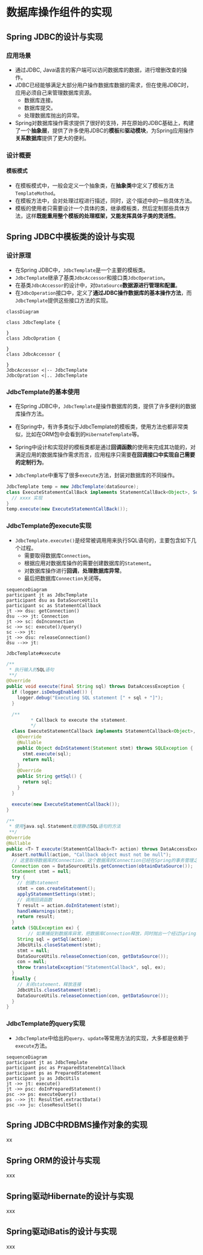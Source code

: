 # 数据库操作组件的实现

## Spring JDBC的设计与实现

### 应用场景

- 通过JDBC, Java语言的客户端可以访问数据库的数据，进行增删改查的操作。
- JDBC已经能够满足大部分用户操作数据库数据的需求，但在使用JDBC时，应用必须自己来管理数据库资源。
  - 数据库连接。
  - 数据库提交。
  - 处理数据库抛出的异常。
- Spring对数据库操作需求提供了很好的支持，并在原始的JDBC基础上，构建了一个**抽象层**，提供了许多使用JDBC的**模板**和**驱动模块**，为Spring应用操作**关系数据库**提供了更大的便利。

### 设计概要

#### 模板模式

- 在模板模式中，一般会定义一个抽象类，在**抽象类**中定义了模板方法`TemplateMothod`。
- 在模板方法中，会对处理过程进行描述，同时，这个描述中的一些具体方法。
- 模板的使用者只需要设计一个具体的类，继承模板类，然后定制那些具体方法，这样**既能重用整个模板的处理框架，又能发挥具体子类的灵活性**。

## Spring JDBC中模板类的设计与实现

### 设计原理

- 在Spring JDBC中，`JdbcTemplate`是一个主要的模板类。
- `JdbcTemplate`继承了基类`JdbcAccessor`和接口类`JdbcOperation`。
- 在基类`JdbcAccessor`的设计中，对`DataSource`**数据源进行管理和配置**。
- 在`JdbcOperation`接口中，定义了**通过JDBC操作数据库的基本操作方法**，而`JdbcTemplate`提供这些接口方法的实现。



```mermaid
classDiagram

class JdbcTemplate {
 
}
class JdbcOpration {
 
}
class JdbcAccessor {
 
}
JdbcAccessor <|-- JdbcTemplate
JdbcOpration <|.. JdbcTemplate

```

### JdbcTemplate的基本使用

- 在Spring JDBC中，`JdbcTemplate`是操作数据库的类，提供了许多便利的数据库操作方法。

- 在Spring中，有许多类似于JdbcTemplate的模板类，使用方法也都非常类似，比如在ORM包中会看到的`HibernateTemplate`等。

- Spring中设计和实现好的模板类都是通过**回调函数**的使用来完成其功能的，对满足应用的数据库操作需求而言，应用程序只需要**在回调接口中实现自己需要的定制行为**。

- `JdbcTemplate`中重写了很多`execute`方法，封装对数据库的不同操作。

  

```java
JdbcTemplate temp = new JdbcTemplate(dataSource);
class ExecuteStatementCallBack implements StatementCallBack<Object>, SqlProvider() {
  // xxxx 实现
}
temp.execute(new ExecuteStatementCallBack());
```



### JdbcTemplate的execute实现

- `JdbcTemplate.execute()`是经常被调用用来执行SQL语句的，主要包含如下几个过程。
  - 需要取得数据库`Connection`。
  - 根据应用对数据库操作的需要创建数据库的`Statement`。
  - 对数据库操作进行**回调**，**处理数据库异常**。
  - 最后把数据库`Connection`关闭等。

```mermaid
sequenceDiagram
participant jt as JdbcTemplate
participant dsu as DataSourceUtils
participant sc as StatementCallback
jt ->> dsu: getConnection()
dsu -->> jt: Connection
jt ->> sc: doInconnection
sc ->> sc: execute()/query()
sc -->> jt: 
jt ->> dsu: releaseConnection()
dsu -->> jt: 
```

`JdbcTemplate#execute`

```java
/**
 * 执行输入的SQL语句
 **/
@Override
public void execute(final String sql) throws DataAccessException {
  if (logger.isDebugEnabled()) {
    logger.debug("Executing SQL statement [" + sql + "]");
  }

  /**
		 * Callback to execute the statement.
		 */
  class ExecuteStatementCallback implements StatementCallback<Object>, SqlProvider {
    @Override
    @Nullable
    public Object doInStatement(Statement stmt) throws SQLException {
      stmt.execute(sql);
      return null;
    }
    @Override
    public String getSql() {
      return sql;
    }
  }

  execute(new ExecuteStatementCallback());
}

/**
 * 使用java.sql.Statement处理静态SQL语句的方法
 **/
@Override
@Nullable
public <T> T execute(StatementCallback<T> action) throws DataAccessException {
  Assert.notNull(action, "Callback object must not be null");
  // 这里取得数据库的Connection，这个数据库的Connection已经在Spring的事务管理之下
  Connection con = DataSourceUtils.getConnection(obtainDataSource());
  Statement stmt = null;
  try {
    // 创建statement
    stmt = con.createStatement();
    applyStatementSettings(stmt);
    // 调用回调函数
    T result = action.doInStatement(stmt);
    handleWarnings(stmt);
    return result;
  }
  catch (SQLException ex) {
		// 如果捕捉到数据库异常，把数据库Connection释放，同时抛出一个经过Spring转换过的Spring数据库异常
    String sql = getSql(action);
    JdbcUtils.closeStatement(stmt);
    stmt = null;
    DataSourceUtils.releaseConnection(con, getDataSource());
    con = null;
    throw translateException("StatementCallback", sql, ex);
  }
  finally {
    // 关闭statement、释放连接
    JdbcUtils.closeStatement(stmt);
    DataSourceUtils.releaseConnection(con, getDataSource());
  }
}
```

### JdbcTemplate的query实现

- `JdbcTemplate`中给出的`query`、`update`等常用方法的实现，大多都是依赖于`execute`方法。

```mermaid
sequenceDiagram
participant jt as JdbcTemplate
participant psc as PraparedStatenebtCallback
participant ps as PreparedStatement
participant ju as JdbcUtils
jt ->> jt: execute()
jt ->> psc: doInPreparedStatement()
psc ->> ps: executeQuery()
ps -->> jt: ResultSet.extractData()
psc ->> ju: closeResultSet()
```





## Spring JDBC中RDBMS操作对象的实现

xx

## Spring ORM的设计与实现

xxx

## Spring驱动Hibernate的设计与实现

xxx

## Spring驱动iBatis的设计与实现

xxx